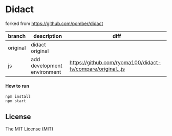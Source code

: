 # Didact

forked from https://github.com/pomber/didact

| branch | description | diff |
| ---- | ---- | ---- |
| original | didact original | |
| js | add development environment | https://github.com/ryoma100/didact-ts/compare/original...js |

#### How to run

```
npm install
npm start
```

## License

The MIT License (MIT)
